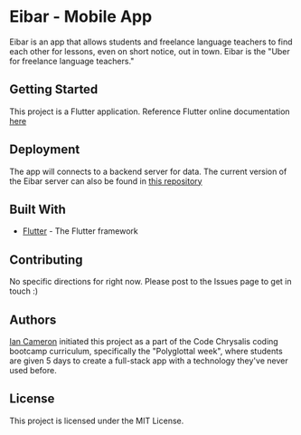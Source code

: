 # Eibar - Mobile App

Eibar is an app that allows students and freelance language teachers to find each other for lessons, even on short notice, out in town. Eibar is the "Uber for freelance language teachers."

## Getting Started

This project is a Flutter application. Reference Flutter online documentation [here](https://flutter.dev/)

## Deployment

The app will connects to a backend server for data.
The current version of the Eibar server can also be found in [this repository](https://github.com/eibar-japan/eibar-backend)

## Built With

* [Flutter](https://flutter.dev/docs) - The Flutter framework

## Contributing

No specific directions for right now. Please post to the Issues page to get in touch :)

## Authors

[Ian Cameron](https://github.com/iankameron) initiated this project as a part of the Code Chrysalis coding bootcamp curriculum, specifically the "Polyglottal week", where students are given 5 days to create a full-stack app with a technology they've never used before.

## License

This project is licensed under the MIT License.